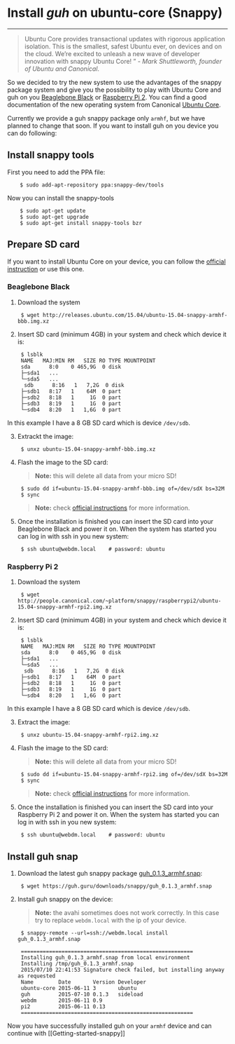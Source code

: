 # Install *guh* on ubuntu-core (Snappy)
--------------------------------------------

> Ubuntu Core provides transactional updates with rigorous application isolation. This is the smallest, safest Ubuntu ever, on devices and on the cloud. We’re excited to unleash a new wave of developer innovation with snappy Ubuntu Core! ” - *Mark Shuttleworth, founder of Ubuntu and Canonical*.

So we decided to try the new system to use the advantages of the snappy package system and give you the possibility to play with Ubuntu Core and guh on you [Beaglebone Black](http://beagleboard.org/BLACK) or [Raspberry Pi 2](https://www.raspberrypi.org/products/raspberry-pi-2-model-b/). You can find a good documentation of the new operating system from Canonical [Ubuntu Core](https://developer.ubuntu.com/en/snappy/).

Currently we provide a guh snappy package only `armhf`, but we have planned to change that soon. If you want to install guh on you device you can do following: 

## Install snappy tools

First you need to add the PPA file:

        $ sudo add-apt-repository ppa:snappy-dev/tools

Now you can install the snappy-tools

        $ sudo apt-get update
        $ sudo apt-get upgrade
        $ sudo apt-get install snappy-tools bzr

## Prepare SD card

If you want to install Ubuntu Core on your device, you can follow the [official instruction](https://developer.ubuntu.com/en/snappy/start/#try-beaglebone) or use this one.

### Beaglebone Black

1. Download the system

        $ wget http://releases.ubuntu.com/15.04/ubuntu-15.04-snappy-armhf-bbb.img.xz
 
2. Insert SD card (minimum 4GB) in your system and check which device it is:

        $ lsblk
        NAME   MAJ:MIN RM   SIZE RO TYPE MOUNTPOINT
        sda      8:0    0 465,9G  0 disk 
        ├─sda1   ...
        └─sda5   ...
         sdb      8:16   1   7,2G  0 disk 
        ├─sdb1   8:17   1    64M  0 part 
        ├─sdb2   8:18   1     1G  0 part 
        ├─sdb3   8:19   1     1G  0 part 
        └─sdb4   8:20   1   1,6G  0 part 

In this example I have a 8 GB SD card which is device `/dev/sdb`.

3. Extrackt the image:

        $ unxz ubuntu-15.04-snappy-armhf-bbb.img.xz

4. Flash the image to the SD card:
    > **Note:** this will delete all data from your micro SD!    

        $ sudo dd if=ubuntu-15.04-snappy-armhf-bbb.img of=/dev/sdX bs=32M
        $ sync

    > **Note:** check [official instructions](https://developer.ubuntu.com/en/snappy/start/#try-beaglebone) for more information.

5. Once the installation is finished you can insert the SD card into your Beaglebone Black and power it on. When the system has started you can log in with ssh in you new system:

        $ ssh ubuntu@webdm.local	# password: ubuntu


### Raspberry Pi 2

1. Download the system

        $ wget http://people.canonical.com/~platform/snappy/raspberrypi2/ubuntu-15.04-snappy-armhf-rpi2.img.xz
 
2. Insert SD card (minimum 4GB) in your system and check which device it is:

        $ lsblk
        NAME   MAJ:MIN RM   SIZE RO TYPE MOUNTPOINT
        sda      8:0    0 465,9G  0 disk 
        ├─sda1   ...
        └─sda5   ...
         sdb      8:16   1   7,2G  0 disk 
        ├─sdb1   8:17   1    64M  0 part 
        ├─sdb2   8:18   1     1G  0 part 
        ├─sdb3   8:19   1     1G  0 part 
        └─sdb4   8:20   1   1,6G  0 part 

In this example I have a 8 GB SD card which is device `/dev/sdb`.

3. Extract the image:

        $ unxz ubuntu-15.04-snappy-armhf-rpi2.img.xz

4. Flash the image to the SD card:
    > **Note:** this will delete all data from your micro SD!    

        $ sudo dd if=ubuntu-15.04-snappy-armhf-rpi2.img of=/dev/sdX bs=32M
        $ sync

    > **Note:** check [official instructions](https://developer.ubuntu.com/en/snappy/start/#snappy-raspi2) for more information.

5. Once the installation is finished you can insert the SD card into your Raspberry Pi 2 and power it on. When the system has started you can log in with ssh in you new system:

        $ ssh ubuntu@webdm.local	# password: ubuntu


## Install guh snap

1. Download the latest guh snappy package [guh_0.1.3_armhf.snap](https://guh.guru/downloads/snappy/guh_0.1.3_armhf.snap):

        $ wget https://guh.guru/downloads/snappy/guh_0.1.3_armhf.snap

2. Install guh snappy on the device:

    > **Note:** the avahi sometimes does not work correctly. In this case try to replace `webdm.local` with the ip of your device.

        $ snappy-remote --url=ssh://webdm.local install guh_0.1.3_armhf.snap

        =======================================================
        Installing guh_0.1.3_armhf.snap from local environment
        Installing /tmp/guh_0.1.3_armhf.snap
        2015/07/10 22:41:53 Signature check failed, but installing anyway as requested
        Name        Date       Version Developer 
        ubuntu-core 2015-06-11 3       ubuntu    
        guh         2015-07-10 0.1.3   sideload  
        webdm       2015-06-11 0.9               
        pi2         2015-06-11 0.13 
        =======================================================


Now you have successfully installed guh on your `armhf` device and can continue with [[Getting-started-snappy]]































